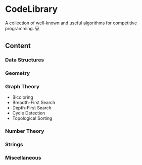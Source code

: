# CodeLibrary
A collection of well-known and useful algorithms for competitive programming. :computer:

## Content
### Data Structures
### Geometry
### Graph Theory
+ Bicoloring
+ Breadth-First Search
+ Depth-First Search
+ Cycle Detection
+ Topological Sorting
### Number Theory
### Strings
### Miscellaneous
